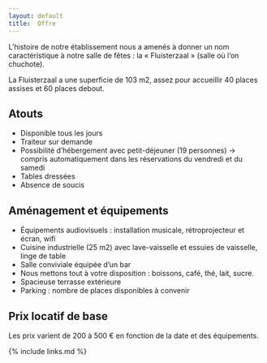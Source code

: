 ```yaml
---
layout: default
title:  Offre
---
```


L’histoire de notre établissement nous a amenés à donner un nom caractéristique à notre salle de fêtes : la « Fluisterzaal » (salle où l’on chuchote). 
 
La Fluisterzaal a une superficie de 103 m2, assez pour accueillir 40 places assises et 60 places debout. 
## Atouts

- Disponible tous les jours
- Traiteur sur demande
- Possibilité d’hébergement avec petit-déjeuner (19 personnes) → compris automatiquement dans les réservations du vendredi et du samedi
- Tables dressées
- Absence de soucis 
 
## Aménagement et équipements

- Équipements audiovisuels : installation musicale, rétroprojecteur et écran, wifi
- Cuisine industrielle (25 m2) avec lave-vaisselle et essuies de vaisselle, linge de table
- Salle conviviale équipée d’un bar 
- Nous mettons tout à votre disposition : boissons, café, thé, lait, sucre.
- Spacieuse terrasse extérieure 
- Parking : nombre de places disponibles à convenir
 
## Prix locatif de base

Les prix varient de 200 à 500 € en fonction de la date et des équipements.

{% include links.md %}